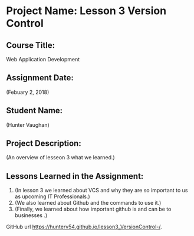 # Project Name:  Lesson 3 Version Control


## Course Title:
Web Application Development

## Assignment Date:  
(Febuary 2, 2018)

## Student Name:  
(Hunter Vaughan)

## Project Description:
(An overview of lesseon 3 what we learned.)

## Lessons Learned in the Assignment:
1. (In lesson 3 we learned about VCS and why they are so important to us as upcoming IT Professionals.)
2. (We also learned about Github and the commands to use it.)
3. (Finally, we learned about how important github is and can be to businesses .)

GitHub url 
https://hunterv54.github.io/lesson3_VersionControl-/.

